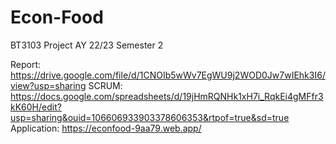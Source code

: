 # Econ-Food
BT3103 Project AY 22/23 Semester 2

Report: https://drive.google.com/file/d/1CNOIb5wWv7EgWU9j2WOD0Jw7wIEhk3I6/view?usp=sharing
SCRUM: https://docs.google.com/spreadsheets/d/19jHmRQNHk1xH7i_RqkEi4gMFfr3kK60H/edit?usp=sharing&ouid=106606933903378606353&rtpof=true&sd=true
Application: https://econfood-9aa79.web.app/
